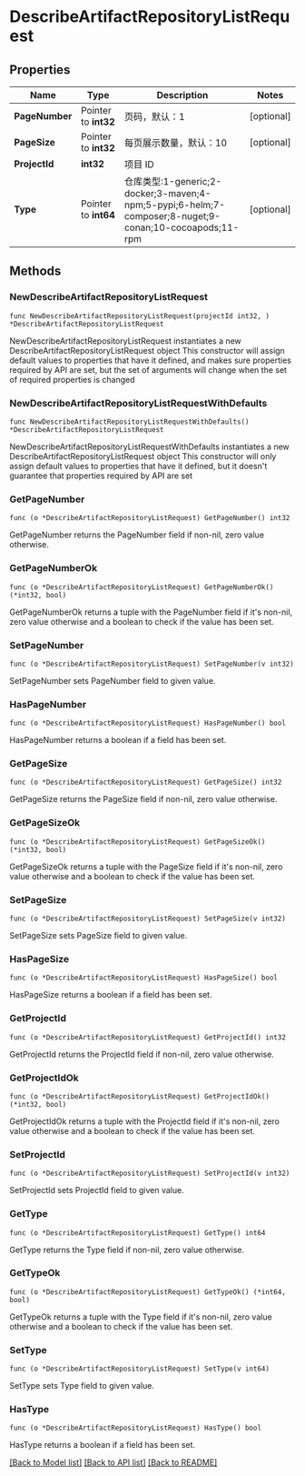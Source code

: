 # DescribeArtifactRepositoryListRequest

## Properties

Name | Type | Description | Notes
------------ | ------------- | ------------- | -------------
**PageNumber** | Pointer to **int32** | 页码，默认：1 | [optional] 
**PageSize** | Pointer to **int32** | 每页展示数量，默认：10 | [optional] 
**ProjectId** | **int32** | 项目 ID | 
**Type** | Pointer to **int64** | 仓库类型:1-generic;2-docker;3-maven;4-npm;5-pypi;6-helm;7-composer;8-nuget;9-conan;10-cocoapods;11-rpm | [optional] 

## Methods

### NewDescribeArtifactRepositoryListRequest

`func NewDescribeArtifactRepositoryListRequest(projectId int32, ) *DescribeArtifactRepositoryListRequest`

NewDescribeArtifactRepositoryListRequest instantiates a new DescribeArtifactRepositoryListRequest object
This constructor will assign default values to properties that have it defined,
and makes sure properties required by API are set, but the set of arguments
will change when the set of required properties is changed

### NewDescribeArtifactRepositoryListRequestWithDefaults

`func NewDescribeArtifactRepositoryListRequestWithDefaults() *DescribeArtifactRepositoryListRequest`

NewDescribeArtifactRepositoryListRequestWithDefaults instantiates a new DescribeArtifactRepositoryListRequest object
This constructor will only assign default values to properties that have it defined,
but it doesn't guarantee that properties required by API are set

### GetPageNumber

`func (o *DescribeArtifactRepositoryListRequest) GetPageNumber() int32`

GetPageNumber returns the PageNumber field if non-nil, zero value otherwise.

### GetPageNumberOk

`func (o *DescribeArtifactRepositoryListRequest) GetPageNumberOk() (*int32, bool)`

GetPageNumberOk returns a tuple with the PageNumber field if it's non-nil, zero value otherwise
and a boolean to check if the value has been set.

### SetPageNumber

`func (o *DescribeArtifactRepositoryListRequest) SetPageNumber(v int32)`

SetPageNumber sets PageNumber field to given value.

### HasPageNumber

`func (o *DescribeArtifactRepositoryListRequest) HasPageNumber() bool`

HasPageNumber returns a boolean if a field has been set.

### GetPageSize

`func (o *DescribeArtifactRepositoryListRequest) GetPageSize() int32`

GetPageSize returns the PageSize field if non-nil, zero value otherwise.

### GetPageSizeOk

`func (o *DescribeArtifactRepositoryListRequest) GetPageSizeOk() (*int32, bool)`

GetPageSizeOk returns a tuple with the PageSize field if it's non-nil, zero value otherwise
and a boolean to check if the value has been set.

### SetPageSize

`func (o *DescribeArtifactRepositoryListRequest) SetPageSize(v int32)`

SetPageSize sets PageSize field to given value.

### HasPageSize

`func (o *DescribeArtifactRepositoryListRequest) HasPageSize() bool`

HasPageSize returns a boolean if a field has been set.

### GetProjectId

`func (o *DescribeArtifactRepositoryListRequest) GetProjectId() int32`

GetProjectId returns the ProjectId field if non-nil, zero value otherwise.

### GetProjectIdOk

`func (o *DescribeArtifactRepositoryListRequest) GetProjectIdOk() (*int32, bool)`

GetProjectIdOk returns a tuple with the ProjectId field if it's non-nil, zero value otherwise
and a boolean to check if the value has been set.

### SetProjectId

`func (o *DescribeArtifactRepositoryListRequest) SetProjectId(v int32)`

SetProjectId sets ProjectId field to given value.


### GetType

`func (o *DescribeArtifactRepositoryListRequest) GetType() int64`

GetType returns the Type field if non-nil, zero value otherwise.

### GetTypeOk

`func (o *DescribeArtifactRepositoryListRequest) GetTypeOk() (*int64, bool)`

GetTypeOk returns a tuple with the Type field if it's non-nil, zero value otherwise
and a boolean to check if the value has been set.

### SetType

`func (o *DescribeArtifactRepositoryListRequest) SetType(v int64)`

SetType sets Type field to given value.

### HasType

`func (o *DescribeArtifactRepositoryListRequest) HasType() bool`

HasType returns a boolean if a field has been set.


[[Back to Model list]](../README.md#documentation-for-models) [[Back to API list]](../README.md#documentation-for-api-endpoints) [[Back to README]](../README.md)


